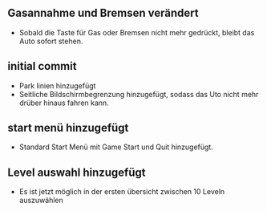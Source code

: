 ## Gasannahme und Bremsen verändert
* Sobald die Taste für Gas oder Bremsen nicht mehr gedrückt, bleibt das Auto sofort stehen.

## initial commit
* Park linien hinzugefügt 
* Seitliche Bildschirmbegrenzung hinzugefügt, sodass das Uto nicht mehr drüber hinaus fahren kann.

## start menü hinzugefügt
* Standard Start Menü mit Game Start und Quit hinzugefügt.

## Level auswahl hinzugefügt
* Es ist jetzt möglich in der ersten übersicht zwischen 10 Leveln auszuwählen